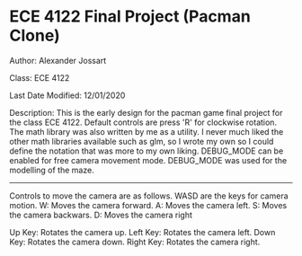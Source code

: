 # ECE 4122 Final Project (Pacman Clone)

Author: Alexander Jossart

Class: ECE 4122

Last Date Modified: 12/01/2020

Description:
This is the early design for the pacman game
final project for the class ECE 4122. Default controls
are press 'R' for clockwise rotation. The math library was
also written by me as a utility. I never much liked the other
math libraries available such as glm, so I wrote my own so I could
define the notation that was more to my own liking. DEBUG_MODE
can be enabled for free camera movement mode.
DEBUG_MODE was used for the modelling of the maze.

----------------------------------------------------------------------

Controls to move the camera are as follows.
WASD are the keys for camera motion.
W: Moves the camera forward.
A: Moves the camera left.
S: Moves the camera backwars.
D: Moves the camera right

Up Key: Rotates the camera up.
Left Key: Rotates the camera left.
Down Key: Rotates the camera down.
Right Key: Rotates the camera right.